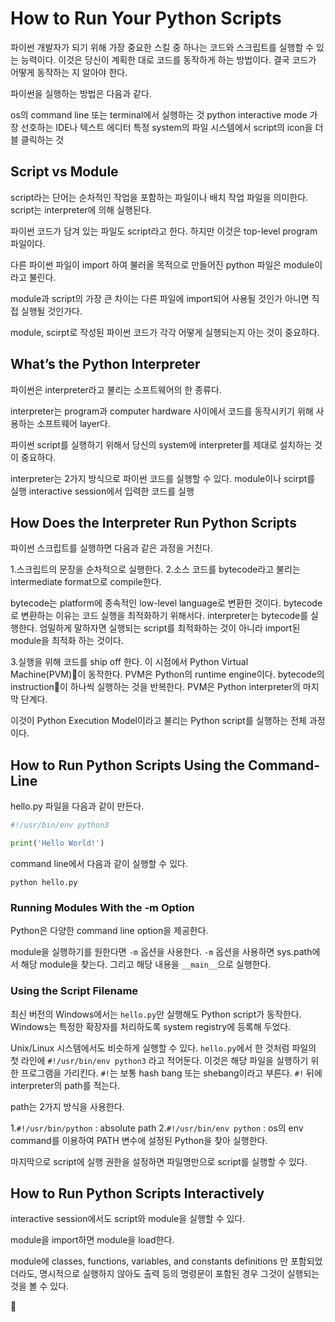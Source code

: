 # How to Run Your Python Scripts

파이썬 개발자가 되기 위해 가장 중요한 스킬 중 하나는 코드와 스크립트를 실행할 수 있는 능력이다. 이것은 당신이 계획한 대로 코드를 동작하게 하는 방법이다. 결국 코드가 어떻게 동작하는 지 알아야 한다.

파이썬을 실행하는 방법은 다음과 같다.

os의 command line 또는 terminal에서 실행하는 것
python interactive mode
가장 선호하는 IDE나 텍스트 에디터
특정 system의 파일 시스템에서 script의 icon을 더블 클릭하는 것

## Script vs Module

script라는 단어는 순차적인 작업을 포함하는 파일이나 배치 작업 파일을 의미한다. script는 interpreter에 의해 실행된다.

파이썬 코드가 담겨 있는 파일도 script라고 한다. 하지만 이것은 top-level program 파일이다.

다른 파이썬 파일이 import 하여 불러올 목적으로 만들어진 python 파일은 module이라고 불린다.

module과 script의 가장 큰 차이는 다른 파일에 import되어 사용될 것인가 아니면 직접 실행될 것인가다.

module, scirpt로 작성된 파이썬 코드가 각각 어떻게 실행되는지 아는 것이 중요하다.

## What’s the Python Interpreter

파이썬은 interpreter라고 불리는 소프트웨어의 한 종류다.

interpreter는 program과 computer hardware 사이에서 코드를 동작시키기 위해 사용하는 소프트웨어 layer다.

파이썬 script를 실행하기 위해서 당신의 system에 interpreter를 제대로 설치하는 것이 중요하다.

interpreter는 2가지 방식으로 파이썬 코드를 실행할 수 있다.
module이나 scirpt를 실행
interactive session에서 입력한 코드를 실행

## How Does the Interpreter Run Python Scripts

파이썬 스크립트를 실행하면 다음과 같은 과정을 거친다.

1.스크립트의 문장을 순차적으로 실행한다.
2.소스 코드를 bytecode라고 불리는 intermediate format으로 compile한다.

bytecode는 platform에 종속적인 low-level language로 변환한 것이다. bytecode로 변환하는 이유는 코드 실행을 최적화하기 위해서다. interpreter는 bytecode를 실행한다.
엄밀하게 말하자면 실행되는 script를 최적화하는 것이 아니라 import된 module을 최적화 하는 것이다.

3.실행을 위해 코드를 ship off 한다.
이 시점에서 Python Virtual Machine(PVM)이 동작한다. PVM은 Python의 runtime engine이다. bytecode의 instruction이 하나씩 실행하는 것을 반복한다.
PVM은 Python interpreter의 마지막 단계다.

이것이 Python Execution Model이라고 불리는 Python script를 실행하는 전체 과정이다.

## How to Run Python Scripts Using the Command-Line

hello.py 파일을 다음과 같이 만든다.

```py
#!/usr/bin/env python3

print('Hello World!')
```

command line에서 다음과 같이 실행할 수 있다.

`python hello.py`

### Running Modules With the -m Option

Python은 다양한 command line option을 제공한다.

module을 실행하기를 원한다면 `-m` 옵션을 사용한다. `-m` 옵션을 사용하면 sys.path에서 해당 module을 찾는다. 그리고 해당 내용을 `__main__`으로 실행한다.

### Using the Script Filename

최신 버전의 Windows에서는 ​`hello.py`만 실행해도 Python script가 동작한다. Windows는 특정한 확장자를 처리하도록 system registry에 등록해 두었다.

Unix/Linux 시스템에서도 비슷하게 실행할 수 있다. `hello.py`에서 한 것처럼 파일의 첫 라인에 `#!/usr/bin/env python3` 라고 적어둔다. 이것은 해당 파일을 실행하기 위한 프로그램을 가리킨다. `#!`는 보통 hash bang 또는 shebang이라고 부른다. `#!` 뒤에 interpreter의 path를 적는다.

path는 2가지 방식을 사용한다.

1.`#!/usr/bin/python` : absolute path
2.`#!/usr/bin/env python` : os의 env command를 이용하여 PATH 변수에 설정된 Python을 찾아 실행한다.

마지막으로 script에 실행 권한을 설정하면 파일명만으로 script를 실행할 수 있다.

## How to Run Python Scripts Interactively

interactive session에서도 script와 module을 실행할 수 있다.

module을 import하면 module을 load한다.

module에 classes, functions, variables, and constants definitions 만 포함되었더라도, 명시적으로 실행하지 않아도 출력 등의 명령문이 포함된 경우 그것이 실행되는 것을 볼 수 있다.


